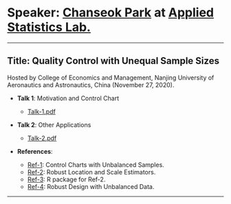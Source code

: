 # Speaker: [Chanseok Park](https://appliedstat.github.io) at [Applied Statistics Lab.](https://statpnu.github.io)
---
## Title: Quality Control with Unequal Sample Sizes
Hosted by College of Economics and Management, 
Nanjing University of Aeronautics and Astronautics, China  (November 27, 2020). 

- **Talk 1**: Motivation and Control Chart 
    - [Talk-1.pdf](Talk-1.pdf) 
- **Talk 2**: Other Applications 
    - [Talk-2.pdf](Talk-2.pdf)

- **References**: 
    - [Ref-1](https://doi.org/10.3390/math8050698): Control Charts with Unbalanced Samples.
    - [Ref-2](https://doi.org/10.1080/03610918.2019.1699114): Robust Location and Scale Estimators.
    - [Ref-3](https://appliedstat.github.io/R/R-package-3/): R package for Ref-2. 
    - [Ref-4](https://doi.org/10.1016/j.cie.2005.01.004): Robust Design with Unbalanced Data.
    
---


